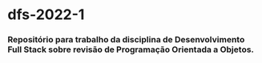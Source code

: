 # dfs-2022-1

### Repositório para trabalho da disciplina de Desenvolvimento Full Stack sobre revisão de Programação Orientada a Objetos.
